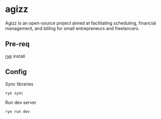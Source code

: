 # agizz
Agizz is an open-source project aimed at facilitating scheduling, financial management, and billing for small entrepreneurs and freelancers.

## Pre-req

[rye](https://rye.astral.sh/) install


## Config

Sync libraries
```bash
rye sync
```

Run dev server
```bash
rye run dev
```


